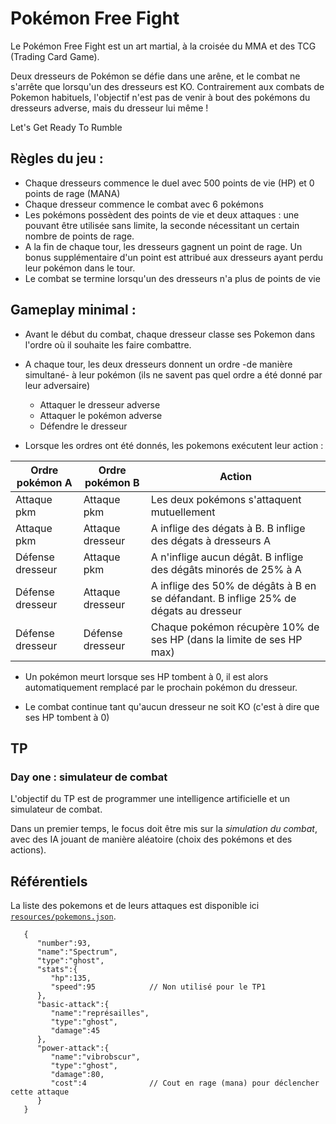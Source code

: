 # Pokémon Free Fight

Le Pokémon Free Fight est un art martial, à la croisée du MMA et des TCG (Trading Card Game). 

Deux dresseurs de Pokémon se défie dans une arêne, et le combat ne s'arrête que lorsqu'un des dresseurs est KO. Contrairement aux combats de Pokemon habituels, l'objectif n'est pas de venir à bout des pokémons du dresseurs adverse, mais du dresseur lui même !

Let's Get Ready To Rumble

## Règles du jeu :

* Chaque dresseurs commence le duel avec 500 points de vie (HP) et 0 points de rage (MANA)
* Chaque dresseur commence le combat avec 6 pokémons
* Les pokémons possèdent des points de vie et deux attaques : une pouvant être utilisée sans limite, la seconde nécessitant un certain nombre de points de rage.
* A la fin de chaque tour, les dresseurs gagnent un point de rage. Un bonus supplémentaire d'un point est attribué aux dresseurs ayant perdu leur pokémon dans le tour.
* Le combat se termine lorsqu'un des dresseurs n'a plus de points de vie

## Gameplay minimal : 

* Avant le début du combat, chaque dresseur classe ses Pokemon dans l'ordre où il souhaite les faire combattre.

* A chaque tour, les deux dresseurs donnent un ordre -de manière simultané- à leur pokémon (ils ne savent pas quel ordre a été donné par leur adversaire)
  - Attaquer le dresseur adverse
  - Attaquer le pokémon adverse
  - Défendre le dresseur

* Lorsque les ordres ont été donnés, les pokemons exécutent leur action :

Ordre pokémon A | Ordre pokémon B | Action
---------------- | ---------------- | -----------------
Attaque pkm      | Attaque pkm      | Les deux pokémons s'attaquent mutuellement
Attaque pkm      | Attaque dresseur | A inflige des dégats à B. B inflige des dégats à dresseurs A
Défense dresseur | Attaque pkm      | A n'inflige aucun dégât. B inflige des dégâts minorés de 25% à A
Défense dresseur | Attaque dresseur | A inflige des 50% de dégâts à B en se défandant. B inflige 25% de dégats au dresseur
Défense dresseur | Défense dresseur | Chaque pokémon récupère 10% de ses HP (dans la limite de ses HP max)

* Un pokémon meurt lorsque ses HP tombent à 0, il est alors automatiquement remplacé par le prochain pokémon du dresseur.

* Le combat continue tant qu'aucun dresseur ne soit KO (c'est à dire que ses HP tombent à 0)

## TP

### Day one : simulateur de combat

L'objectif du TP est de programmer une intelligence artificielle et un simulateur de combat.

Dans un premier temps, le focus doit être mis sur la *simulation du combat*, avec des IA jouant de manière aléatoire (choix des pokémons et des actions).

## Référentiels

La liste des pokemons et de leurs attaques est disponible ici [`resources/pokemons.json`](https://github.com/studiodev/pokemon-free-fight/blob/master/src/main/resources/pokemons.json).

```
   {
      "number":93,
      "name":"Spectrum",
      "type":"ghost",
      "stats":{
         "hp":135,
         "speed":95            // Non utilisé pour le TP1
      },
      "basic-attack":{
         "name":"représailles",
         "type":"ghost",
         "damage":45
      },
      "power-attack":{
         "name":"vibrobscur",
         "type":"ghost",
         "damage":80,
         "cost":4              // Cout en rage (mana) pour déclencher cette attaque
      }
   }
```


